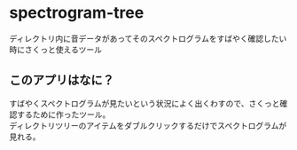 # spectrogram-tree
ディレクトリ内に音データがあってそのスペクトログラムをすばやく確認したい時にさくっと使えるツール

## このアプリはなに？  
すばやくスペクトログラムが見たいという状況によく出くわすので、さくっと確認するために作ったツール。  
ディレクトリツリーのアイテムをダブルクリックするだけでスペクトログラムが見れる。  


